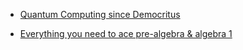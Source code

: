 * [Quantum Computing since Democritus](http://jackwatt.com/notes/books/Quantum_Computing_since_Democritus)

* [Everything you need to ace pre-algebra & algebra 1](http://jackwatt.com/notes/books/everything_you_need_to_ace_prealgebra)
